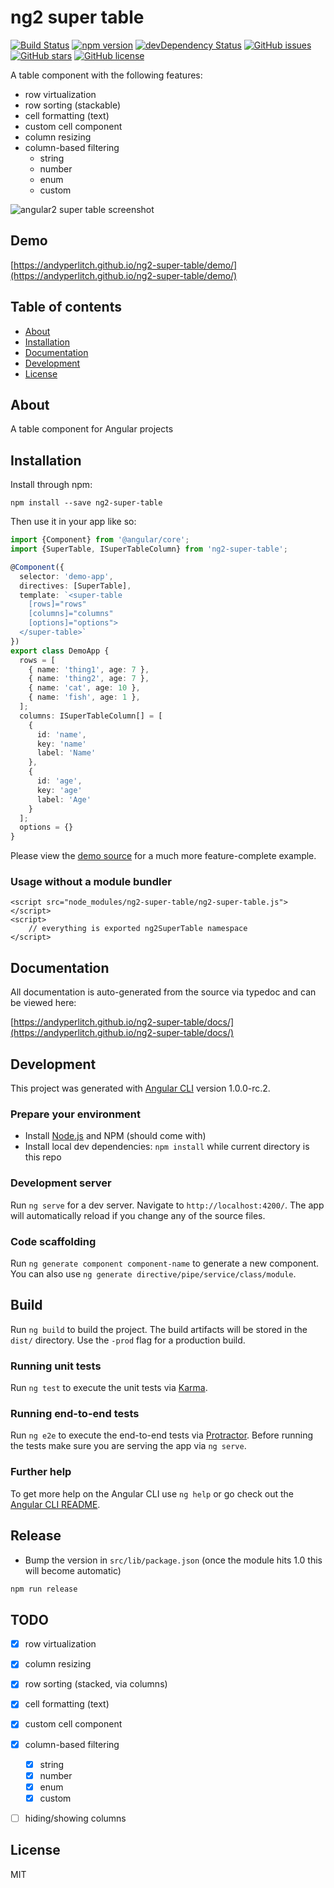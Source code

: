 # ng2 super table
[![Build Status](https://travis-ci.org/andyperlitch/ng2-super-table.svg?branch=master)](https://travis-ci.org/andyperlitch/ng2-super-table)
[![npm version](https://badge.fury.io/js/ng2-super-table.svg)](http://badge.fury.io/js/ng2-super-table)
[![devDependency Status](https://david-dm.org/andyperlitch/ng2-super-table/dev-status.svg)](https://david-dm.org/andyperlitch/ng2-super-table#info=devDependencies)
[![GitHub issues](https://img.shields.io/github/issues/andyperlitch/ng2-super-table.svg)](https://github.com/andyperlitch/ng2-super-table/issues)
[![GitHub stars](https://img.shields.io/github/stars/andyperlitch/ng2-super-table.svg)](https://github.com/andyperlitch/ng2-super-table/stargazers)
[![GitHub license](https://img.shields.io/badge/license-MIT-blue.svg)](https://raw.githubusercontent.com/andyperlitch/ng2-super-table/master/LICENSE)

A table component with the following features:

- row virtualization
- row sorting (stackable)
- cell formatting (text)
- custom cell component
- column resizing
- column-based filtering
  - string
  - number
  - enum
  - custom

![angular2 super table screenshot](http://i.imgur.com/ERUHmza.png)


## Demo

[https://andyperlitch.github.io/ng2-super-table/demo/](https://andyperlitch.github.io/ng2-super-table/demo/)

## Table of contents

- [About](#about)
- [Installation](#installation)
- [Documentation](#documentation)
- [Development](#development)
- [License](#license)

## About

A table component for Angular projects

## Installation

Install through npm:
```
npm install --save ng2-super-table
```

Then use it in your app like so:

```typescript
import {Component} from '@angular/core';
import {SuperTable, ISuperTableColumn} from 'ng2-super-table';

@Component({
  selector: 'demo-app',
  directives: [SuperTable],
  template: `<super-table
    [rows]="rows"
    [columns]="columns"
    [options]="options">
  </super-table>`
})
export class DemoApp {
  rows = [
    { name: 'thing1', age: 7 },
    { name: 'thing2', age: 7 },
    { name: 'cat', age: 10 },
    { name: 'fish', age: 1 },
  ];
  columns: ISuperTableColumn[] = [
    {
      id: 'name',
      key: 'name'
      label: 'Name'
    },
    {
      id: 'age',
      key: 'age'
      label: 'Age'
    }
  ];
  options = {}
}
```

Please view the [demo source](https://github.com/andyperlitch/ng2-super-table/blob/master/src/app/demo.component.ts) for a much more feature-complete example.

### Usage without a module bundler
```
<script src="node_modules/ng2-super-table/ng2-super-table.js"></script>
<script>
    // everything is exported ng2SuperTable namespace
</script>
```

## Documentation
All documentation is auto-generated from the source via typedoc and can be viewed here:

[https://andyperlitch.github.io/ng2-super-table/docs/](https://andyperlitch.github.io/ng2-super-table/docs/)

## Development

This project was generated with [Angular CLI](https://github.com/angular/angular-cli) version 1.0.0-rc.2.

### Prepare your environment
* Install [Node.js](http://nodejs.org/) and NPM (should come with)
* Install local dev dependencies: `npm install` while current directory is this repo

### Development server
Run `ng serve` for a dev server. Navigate to `http://localhost:4200/`. The app will automatically reload if you change any of the source files.

### Code scaffolding

Run `ng generate component component-name` to generate a new component. You can also use `ng generate directive/pipe/service/class/module`.

## Build

Run `ng build` to build the project. The build artifacts will be stored in the `dist/` directory. Use the `-prod` flag for a production build.

### Running unit tests

Run `ng test` to execute the unit tests via [Karma](https://karma-runner.github.io).

### Running end-to-end tests

Run `ng e2e` to execute the end-to-end tests via [Protractor](http://www.protractortest.org/).
Before running the tests make sure you are serving the app via `ng serve`.

### Further help

To get more help on the Angular CLI use `ng help` or go check out the [Angular CLI README](https://github.com/angular/angular-cli/blob/master/README.md).

## Release

* Bump the version in `src/lib/package.json` (once the module hits 1.0 this will become automatic)

```bash
npm run release
```

## TODO
- [X] row virtualization
- [X] column resizing
- [X] row sorting (stacked, via columns)
- [X] cell formatting (text)
- [X] custom cell component
- [X] column-based filtering
  - [X] string
  - [X] number
  - [X] enum
  - [X] custom
- [ ] hiding/showing columns


## License

MIT
